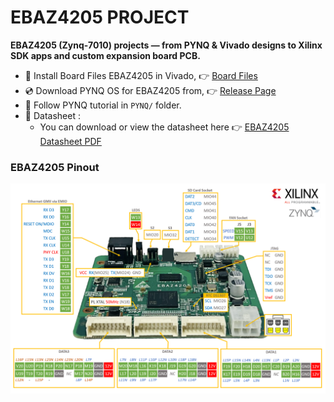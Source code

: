 # EBAZ4205 PROJECT
**EBAZ4205 (Zynq-7010) projects — from PYNQ & Vivado designs to Xilinx SDK apps and custom expansion board PCB.**
- 📄 Install Board Files EBAZ4205 in Vivado, 👉 [Board Files](https://github.com/Muhammad-Yunus/EBAZ4205_Vivado/tree/main/Documents/Board%20files)
- 💿 Download PYNQ OS for EBAZ4205 from, 👉 [Release Page](https://github.com/Muhammad-Yunus/EBAZ4205_PROJECT/releases/tag/v1.0)
- 📁 Follow PYNQ tutorial in `PYNQ/` folder.
- 📄 Datasheet :
     - You can download or view the datasheet here 👉 [EBAZ4205 Datasheet PDF](/resource/ebaz4205_schematic.pdf)

### EBAZ4205 Pinout
<img src="resource/Pinout.png">
